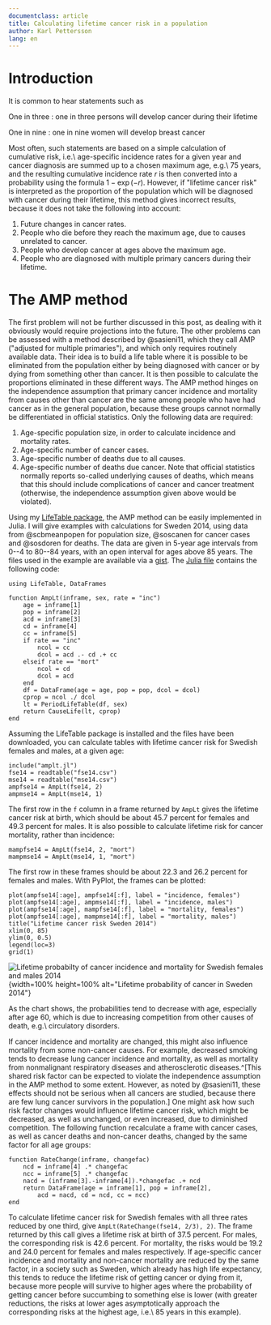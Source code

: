 ```yaml
---
documentclass: article
title: Calculating lifetime cancer risk in a population
author: Karl Pettersson
lang: en
---
```


# Introduction

It is common to hear statements such as 

One in three
:    one in three persons will develop cancer during their lifetime

One in nine
:    one in nine women will develop breast cancer

Most often, such statements are based on a simple calculation of
cumulative risk, i.e.\ age-specific incidence rates for a given year and cancer
diagnosis are summed up to a chosen maximum age, e.g.\ 75 years, and the resulting
cumulative incidence rate $r$ is then converted into a probability using the
formula $1-\exp(-r)$. However, if "lifetime cancer risk" is interpreted as the
proportion of the population which will be diagnosed with cancer during their
lifetime, this method gives incorrect results, because it does not take the
following into account:

1. Future changes in cancer rates.
2. People who die before they reach the maximum age, due to causes unrelated to cancer.
3. People who develop cancer at ages above the maximum age.
4. People who are diagnosed with multiple primary cancers during their
   lifetime.

# The AMP method

The first problem will not be further discussed in this post, as dealing with it
obviously would require projections into the future. The other problems can be
assessed with a method described by @sasieni11, which they call AMP ("adjusted
for multiple primaries"), and which only requires routinely
available data. Their idea is to build a life table where it is possible to
be eliminated from the population either by being diagnosed with cancer or by
dying from something other than cancer. It is then possible to calculate the
proportions eliminated in these different ways. The AMP method hinges on
the independence assumption that primary cancer incidence and mortality from causes other
than cancer are the same among people who have had cancer as in the general
population, because these groups cannot normally be differentiated in official
statistics. Only the following data are required:

1. Age-specific population size, in order to calculate incidence and mortality
   rates.
2. Age-specific number of cancer cases.
3. Age-specific number of deaths due to all causes.
4. Age-specific number of deaths due cancer. Note that official statistics
   normally reports so-called underlying causes of deaths, which means that
   this should include complications of cancer and cancer treatment (otherwise,
   the independence assumption given above would be violated).

Using my [LifeTable package](https://github.com/klpn/LifeTable.jl), the AMP method
can be easily implemented in Julia. I will give examples with calculations for
Sweden 2014, using data from @scbmeanpopen for population size, @soscanen
for cancer cases and @sosdoren for deaths. The data are given in 5-year age
intervals from 0--4 to 80--84 years, with an open interval for ages above 85
years.
The files used in the example are available via a
[gist](https://gist.github.com/klpn/3ab1feff67d6e938fecc61c8307ce394). The
[Julia
file](https://gist.github.com/klpn/3ab1feff67d6e938fecc61c8307ce394#file-amplt-jl) 
contains the following code:

``` {.julia .numberLines}
using LifeTable, DataFrames

function AmpLt(inframe, sex, rate = "inc")
	age = inframe[1]
	pop = inframe[2]
	acd = inframe[3]
	cd = inframe[4]
	cc = inframe[5]
	if rate == "inc"
		ncol = cc
		dcol = acd .- cd .+ cc
	elseif rate == "mort"
		ncol = cd
		dcol = acd
	end
	df = DataFrame(age = age, pop = pop, dcol = dcol)
	cprop = ncol ./ dcol 
	lt = PeriodLifeTable(df, sex)
	return CauseLife(lt, cprop)
end
```
Assuming the LifeTable package is installed and the files have been downloaded,
you can calculate tables with lifetime cancer risk for Swedish females and males,
at a given age:

``` {.julia .numberLines}
include("amplt.jl")
fse14 = readtable("fse14.csv")
mse14 = readtable("mse14.csv")
ampfse14 = AmpLt(fse14, 2)
ampmse14 = AmpLt(mse14, 1)
```

The first row in the `f` column in a frame returned by `AmpLt` gives the
lifetime cancer risk at birth, which should be about 45.7 percent for females
and 49.3 percent for males. It is also possible to calculate lifetime risk for
cancer mortality, rather than incidence:

``` {.julia .numberLines}
mampfse14 = AmpLt(fse14, 2, "mort")
mampmse14 = AmpLt(mse14, 1, "mort")
```

The first row in these frames should be about 22.3 and 26.2 percent for
females and males. With PyPlot, the frames can be plotted:

``` {.julia .numberLines}
plot(ampfse14[:age], ampfse14[:f], label = "incidence, females")
plot(ampfse14[:age], ampmse14[:f], label = "incidence, males")
plot(ampfse14[:age], mampfse14[:f], label = "mortality, females")
plot(ampfse14[:age], mampmse14[:f], label = "mortality, males")
title("Lifetime cancer risk Sweden 2014")
xlim(0, 85)
ylim(0, 0.5)
legend(loc=3)
grid(1)
```

![Lifetime probabilty of cancer incidence and mortality for Swedish females and
males 2014](Se14CancLt.svg){width=100% height=100% alt="Lifetime probability of cancer in Sweden 2014"}

As the chart shows, the probabilities tend to decrease with age, especially
after age 60, which is due to increasing competition from other causes of
death, e.g.\ circulatory disorders.

If cancer incidence and mortality are changed, this might also influence
mortality from some non-cancer causes. For example, decreased smoking tends to
decrease lung cancer incidence and mortality, as well as mortality from
nonmalignant respiratory diseases and atherosclerotic diseases.^[This shared
risk factor can be expected to violate the independence assumption in the AMP
method to some extent. However, as noted by @sasieni11, these effects should not be
serious when all cancers are studied, because there are few lung
cancer survivors in the population.] One might ask
how such risk factor changes would influence lifetime cancer risk, which might
be decreased, as well as unchanged, or even increased, due to diminished
competition. The following function recalculate a frame with cancer cases, as
well as cancer deaths and non-cancer deaths, changed by the same factor for all
age groups:

``` {.julia .numberLines}
function RateChange(inframe, changefac)
	ncd = inframe[4] .* changefac
	ncc = inframe[5] .* changefac
	nacd = (inframe[3].-inframe[4]).*changefac .+ ncd
	return DataFrame(age = inframe[1], pop = inframe[2],
		acd = nacd, cd = ncd, cc = ncc)
end
```

To calculate lifetime cancer risk for Swedish females with all three rates
reduced by one third, give `AmpLt(RateChange(fse14, 2/3), 2)`. The frame
returned by this call gives a lifetime risk at birth of 37.5 percent. For
males, the corresponding risk is 42.6 percent. For mortality, the risks would
be 19.2 and 24.0 percent for females and males respectively. If age-specific
cancer incidence and mortality and non-cancer mortality are reduced by
the same factor, in a society such as Sweden, which already has high life
expectancy, this tends to reduce the lifetime risk of getting cancer or dying from
it, because more people will survive to higher ages where the probability
of getting cancer before succumbing to something else is lower (with greater
reductions, the risks at lower ages asymptotically approach the corresponding
risks at the highest age, i.e.\ 85 years in this example).